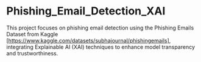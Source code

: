 # Phishing_Email_Detection_XAI

This project focuses on phishing email detection using the Phishing Emails Dataset from Kaggle [https://www.kaggle.com/datasets/subhajournal/phishingemails], integrating Explainable AI (XAI) techniques to enhance model transparency and trustworthiness.
